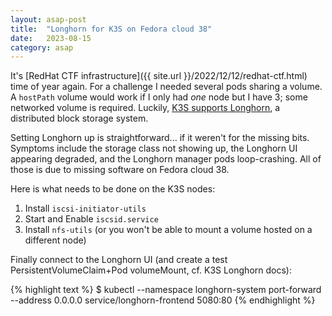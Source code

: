 ```yaml
---
layout: asap-post
title:  "Longhorn for K3S on Fedora cloud 38"
date:   2023-08-15
category: asap
---
```


It's [RedHat CTF infrastructure]({{ site.url }}/2022/12/12/redhat-ctf.html) time of year again. For a challenge I needed several pods sharing a volume. A `hostPath` volume would work if I only had _one_ node but I have 3; some networked volume is required. Luckily, [K3S supports Longhorn](https://docs.k3s.io/storage#whats-different-about-k3s-storage), a distributed block storage system.

Setting Longhorn up is straightforward... if it weren't for the missing bits. Symptoms include the storage class not showing up, the Longhorn UI appearing degraded, and the Longhorn manager pods loop-crashing. All of those is due to missing software on Fedora cloud 38.

Here is what needs to be done on the K3S nodes:

1. Install `iscsi-initiator-utils`
2. Start and Enable `iscsid.service`
3. Install `nfs-utils` (or you won't be able to mount a volume hosted on a different node)

Finally connect to the Longhorn UI (and create a test PersistentVolumeClaim+Pod volumeMount, cf. K3S Longhorn docs):

{% highlight text %}
$ kubectl --namespace longhorn-system port-forward --address 0.0.0.0 service/longhorn-frontend 5080:80
{% endhighlight %}
